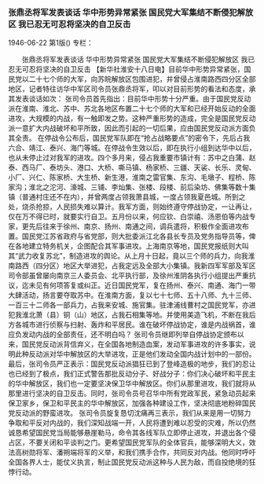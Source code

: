 ### 张鼎丞将军发表谈话  华中形势异常紧张  国民党大军集结不断侵犯解放区  我已忍无可忍将坚决的自卫反击

1946-06-22
第1版()
专栏：

　　张鼎丞将军发表谈话
    华中形势异常紧张
    国民党大军集结不断侵犯解放区
    我已忍无可忍将坚决的自卫反击
    【新华社淮安十八日电】目前华中形势异常紧张，国民党以二十七个师的大军，向苏皖解放区包围进犯，并曾侵占淮南路西四分区全部地区，记者特往访华中军区司令员张鼎丞将军，叩以对目前形势的看法和态度，承其发表谈话如次：
    张司令员首先指出：目前华中形势十分严重。由于国民党反动派在淮南、淮北、苏中、苏北各地区布置二十七个师的大军和已经开始反动的全面进攻，大规模的内战，有一触即发之势。这种严重形势的造成，完全是国民党反动派一意扩大内战破坏和平所致，因此而引起的一切后果，应由国民党反动派方面负其全责。
    在停战令公布后，国民党军队即在“抢占战略要点”的密令下，先后占我六合、靖江、泰兴、海门等城。在停战令生效以后，即在执行小组到达华中以后，也从未停止过对我军的进攻。四个多月来，侵占我重要市镇计有：苏中之白蒲、赵泰、西马厂、泰坊头、港口、大桥、嘶马镇、杨家桥、三疆、天裟、长乐、灵甸、小厂、兴仁、陈家桥、大生桥、新生港，淮南之雷官集、东沟、毛墩子、程桥、陈家沟；淮北之沱河、濠城、三铺、李灿集、张楼、段楼、前后染坊、佛集等数十集镇（普通村庄还不在内），并曾两度占领我萧县城，一度占领我夏邑城。所到之处，烧杀抢掠，人民损失难以算计。我军方面，则始终遵守停战协定，一让再让，仅在万不得已时，就要实行自卫。五月份以来，何应钦、白崇禧、汤恩伯等内战专家，更先后往来于徐州、南京、扬州、南通之间，调兵遣将，积极作全面进攻布置。国民党江苏省政府与省党部，则大批委派江北各县长专员及党务指导员等，俾在各地建立特务机关，企图配合其军事进攻。上海南京等地，国民党报纸则大叫其“武力收复苏北”，制造进攻的舆论。从上月十日起，竟以三个师的兵力，向我淮南路西（四分区）地区大举进犯，占我定远及全部大小集镇。我新四军军部及军区司令部虽曾屡向南京三人委员会、北平执行部，及徐州淮阴各执行小组提出严重抗议，迄未见有何项答复或纠正。近日国民党军，复在扬州、泰兴、南通、海门一带大肆活动，扬言要夺取苏中。在淮南方面，复以七十七师、五十八师、九十三师、一百三十二师各一部兵力，占我来安城、施官集。驻津浦线曹村之国民党军，亦进犯我淮北萧（县）铜（山）地区，占我石相集等地。并使用美造飞机，不断在我后方各城市进行侦察与扫射、轰炸和平居民。谁在破坏停战协定，谁是内战祸首，谁应负发动内战的全部责任，还不明白吗？
    张司令员继即列举自停战协定颁布以来，国民党反动派背信弃义，在全国各地制造血案，发动军事进攻的许多事实，说明此种反动派对华中解放区的大举进攻，正是他们发动全国内战计划中的一部份。
    最后，张司令员严正表示：国民党反动派猖狂已到了登峰造极的地步，我们的忍让也已经到了极点，我们正式警告那批反动分子、好战分子：你们决心破坏和平民主的华中解放区，我们也一定要坚决保卫华中解放区。你们从那里进攻，我们就将从那里进行坚决的自卫反击。同时，张司令员号召华中所有党政军民，紧急动员起来保卫家乡，保卫和平民主的华中解放区，加强各种建设工作，坚决彻底地粉碎国民党反动派的野蛮进攻。
    张司令员旋复恳切沈痛再三表示，我们从来是用一切努力争取和平反对内战的，我们深知战端一开，人民将遭到难以忍受的灾难，所以仍然诚恳希望国民党当局能够悬崖勒马，命令其各线军队立即停止进攻，并退出各个侵占区，不要关闭和平谈判之门。更希望国民党军队的全体官兵，能够深明大义，效法高树勋将军、潘朔端将军的义举，和我们携手合作，共同反对内战。他同时呼吁全国各界人士，能仗义执言，制止国民党反动派这种与人民为敌，而自投绝境的狂悖行动。
